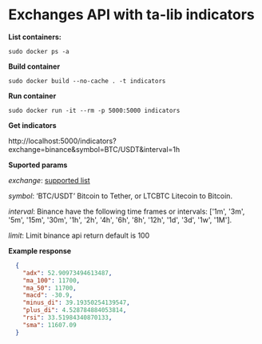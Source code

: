 # Exchanges API with ta-lib indicators

**List containers:**

``sudo docker ps -a``

**Build container**

``sudo docker build --no-cache . -t indicators``

**Run container**

``sudo docker run -it --rm -p 5000:5000 indicators``

**Get indicators**

http://localhost:5000/indicators?exchange=binance&symbol=BTC/USDT&interval=1h

**Suported params**

*exchange*: [supported list](https://github.com/ccxt/ccxt#supported-cryptocurrency-exchange-markets)

*symbol*: ‘BTC/USDT’ Bitcoin to Tether, or LTCBTC Litecoin to Bitcoin.

*interval*: Binance have the following time frames or intervals: ['1m', '3m', '5m', '15m', '30m', '1h', '2h', '4h', '6h', '8h', '12h', '1d', '3d', '1w', '1M'].

*limit*: Limit binance api return default is 100

**Example response**

```json
  {
    "adx": 52.90973494613487,
    "ma_100": 11700,
    "ma_50": 11700,
    "macd": -30.9,
    "minus_di": 39.19350254139547,
    "plus_di": 4.528784884053814,
    "rsi": 33.51984340870133,
    "sma": 11607.09
  }
```
